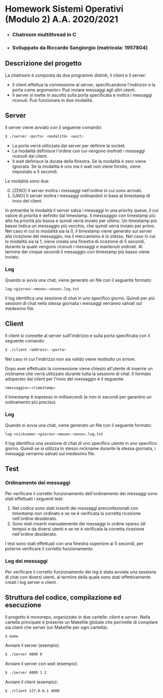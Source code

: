 # Homework Sistemi Operativi (Modulo 2) A.A. 2020/2021
* ### Chatroom multithread in C
* ### Sviluppato da Riccardo Sangiorgio (matricola: 1957804)


## Descrizione del progetto

La chatroom è composta da due programmi distinti, il client e il server:
* Il client effettua la connessione al server, specificandone l'indirizzo e la porta come argomento> Può inviare messaggi agli altri utenti.
* Il server si mette in ascolto sulla porta specificata e inoltra i messaggi ricevuti. Può funzionare in due modalità.

## Server

Il server viene avviato con il seguente comando:

```bash
$ ./server <porta> <modalità> <wait>
```

* La porta verrà utilizzata dal server per definire la socket.
* La modalità definisce l'ordine con cui vengono inoltrati i messaggi ricevuti dai client.
* Il wait definisce la durata della finestra. Se la modalità è zero viene ignorata. Se la modalita è uno ma il wait non viene fornito, viene impostato a 5 secondi.

Le modalità sono due:
 
0. [ZERO] Il server inoltra i messaggi nell'ordine in cui sono arrivati.
1. [UNO] Il server inoltra i messaggi ordinandoli in base al timestamp di invio del client.

In entrambe le modalità il server salva i messaggi in una priority queue, il cui valore di priorità è definito dal timestamp.
Il messsaggio con timestamp più alto ha priorità più bassa e quindi verrà inviato per ultimo.
Un timestamp più basso indica un messaggio più vecchio, che quindi verrà inviato per primo.
Nel caso in cui lo modalità sia la 0, il timestamp viene generato sul server alla ricezione del messaggio, ma il meccanismo è lo stesso.
Nel caso in cui lo modalità sia la 1, viene creata una finestra di ricezione di 5 secondi, durante la quale vengono ricevuti i messaggi e mantenuti ordinati.
Al termine dei cinque secondi il messaggio con timestamp più basso viene inviato.

### Log
Quando si avvia una chat, viene generato un file con il seguente formato: 
```
log-<giorno>-<mese>-<anno>.log.txt
```

Il log identifica una sessione di chat in uno specifico giorno. Quindi per più sessioni di chat nella stessa giornata i messaggi verranno salvati sul medesimo file.

## Client
Il client si connette al server sulll'indirizzo e sulla porta specificata con il seguente comando:

```bash
$ ./client <address> <porta>
```
Nel caso in cui l'indirizzo non sia valido viene restituito un errore.

Dopo aver effettuato la connessione viene chiesto all'utente di inserire un nickname che verrà utilizzato durante tutta la sessione di chat.
Il formato adoperato dal client per l'invio del messaggio è il seguente:

```
<messaggio>:<timestamp>
```

Il timestamp è espresso in millisecondi (e non in secondi per garantire un ordinamento più preciso).

### Log
Quando si avvia una chat, viene generato un file con il seguente formato: 
```
log-<nickname>-<giorno>-<mese>-<anno>.log.txt
```

Il log identifica una sessione di chat di uno specifico utente in uno specifico giorno. Quindi se si utilizza lo stesso nickname durante la stessa giornata, i messaggi verranno salvati sul medesimo file.

## Test

### Ordinamento dei messaggi
Per verificare il corretto funzionamento dell'ordinamento dei messaggi sono stati effettuati i seguenti test:
1. Nel codice sono stati inseriti dei messaggi preconfezionati con timestamp non ordinato e se ne è verificata la corretta ricezione nell'ordine desiderato.
2. Sono stati inseriti manualemente dei messaggi in ordine sparso (di tempo) e da diversi utenti e se ne è verificata la corretta ricezione nell'ordine desiderato.

I test sono stati effettuati con una finestra superiore ai 5 secondi, per poterne verificare il corretto funzionamento.

### Log dei messaggi
Per verificare il corretto funzionamento dei log è stata avviata una sessione di chat con diversi utenti, al termine della quale sono stati effettivamente creati i log server e client .

## Struttura del codice, compilazione ed esecuzione

Il progetto è monorepo, organizzato in due cartelle: *client* e *server*.
Nella cartella principale è presente un Makefile globale che permette di compilare sia client che server (un Makefile per ogni cartella).

```bash
$ make
```

Avviare il server (esempio):

```bash
$ ./server 4000 0
```

Avviare il server con wait (esempio):

```bash
$ ./server 4000 1 2
```

Avviare il client (esempio):

```bash
$ ./client 127.0.0.1 4000
```
